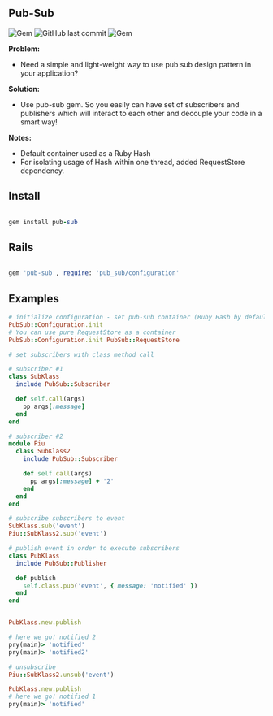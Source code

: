 ## Pub-Sub

![Gem](https://img.shields.io/gem/dt/pub-sub.svg)
![GitHub last commit](https://img.shields.io/github/last-commit/nucleom42/pub-sub.svg)
![Gem](https://img.shields.io/gem/v/pub-sub.svg)

**Problem:**

* Need a simple and light-weight way to use pub sub design pattern in your application?

**Solution:**

* Use pub-sub gem. So you easily can have set of subscribers and publishers which will interact to each other and decouple your code in a smart way!

**Notes:**

* Default container used as a Ruby Hash
* For isolating usage of Hash within one thread, added RequestStore dependency.

## Install

```ruby

gem install pub-sub

```

## Rails

```ruby

gem 'pub-sub', require: 'pub_sub/configuration'

```

## Examples

```ruby
# initialize configuration - set pub-sub container (Ruby Hash by default)
PubSub::Configuration.init
# You can use pure RequestStore as a container
PubSub::Configuration.init PubSub::RequestStore

# set subscribers with class method call

# subscriber #1
class SubKlass
  include PubSub::Subscriber

  def self.call(args)
    pp args[:message]
  end
end

# subscriber #2
module Piu
  class SubKlass2
    include PubSub::Subscriber

    def self.call(args)
      pp args[:message] + '2'
    end
  end
end

# subscribe subscribers to event
SubKlass.sub('event')
Piu::SubKlass2.sub('event')

# publish event in order to execute subscribers
class PubKlass
  include PubSub::Publisher

  def publish
    self.class.pub('event', { message: 'notified' })
  end
end


PubKlass.new.publish

# here we go! notified 2
pry(main)> 'notified'
pry(main)> 'notified2'

# unsubscribe
Piu::SubKlass2.unsub('event')

PubKlass.new.publish
# here we go! notified 1
pry(main)> 'notified'
```